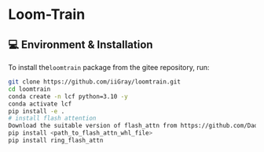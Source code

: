 # Loom-Train
## 💻 Environment & Installation

To install the`loomtrain` package from the gitee repository, run:

```bash
git clone https://github.com/iiGray/loomtrain.git
cd loomtrain
conda create -n lcf python=3.10 -y
conda activate lcf
pip install -e .
# install flash attention
Download the suitable version of flash_attn from https://github.com/Dao-AILab/flash-attention/releases
pip install <path_to_flash_attn_whl_file>
pip install ring_flash_attn
```
